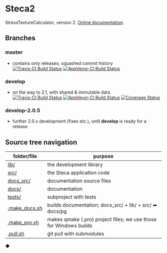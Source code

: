# Steca2
StressTextureCalculator, version 2. [Online documentation](https://scgmlz.github.io/Steca2/).

## Branches

### master

* contains only releases; squashed commit history \
  [![Travis-CI Build Status](https://travis-ci.org/scgmlz/Steca2.svg?branch=master)](https://travis-ci.org/scgmlz/Steca2)
  [![AppVeyor-CI Build Status](https://ci.appveyor.com/api/projects/status/github/scgmlz/steca2?branch=master&svg=true)](https://ci.appveyor.com/project/jburle/steca2)

### develop

* on the way to 2.1, with shared & immutable data \
  [![Travis-CI Build Status](https://travis-ci.org/scgmlz/Steca2.svg?branch=develop)](https://travis-ci.org/scgmlz/Steca2)
  [![AppVeyor-CI Build Status](https://ci.appveyor.com/api/projects/status/github/scgmlz/steca2?branch=develop&svg=true)](https://ci.appveyor.com/project/jburle/steca2)
  [![Coverage Status](https://coveralls.io/repos/github/scgmlz/Steca2/badge.svg?branch=develop)](https://coveralls.io/github/scgmlz/Steca2?branch=develop)

### develop-2.0.5

* further 2.0.x development (fixes etc.), until **develop** is ready for a release

## Source tree navigation

folder/file | purpose
---         | ---
[lib/](lib/)            | the development library
[src/](src/)            | the Steca application code
[docs_src/](docs_src/)  | documentation source files
[docs/](docs/)          | documentation
[tests/](tests/)        | subproject with tests
[.make_docs.sh](.make_docs.sh) | builds documentation; docs_src/ + lib/ + src/ ➡ docs/pg
[.make_pro.sh](.make_pro.sh) | makes qmake (.pro) project files; we use those for Windows builds
[.pull.sh](.pull.sh) | git pull with submodules

◆
